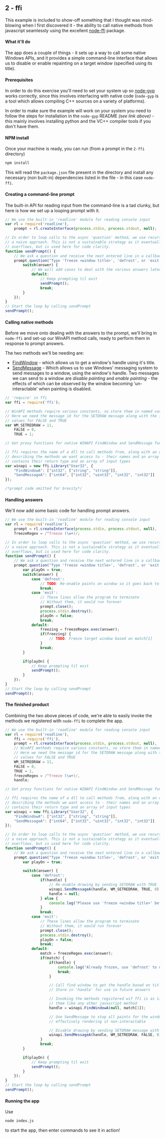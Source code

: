 ## 2 - ffi

This example is included to show-off something that I thought was mind-blowing when I first discovered it - the ability to call native methods from javascript seamlessly using the excellent [node-ffi](https://github.com/node-ffi/node-ffi) package.

#### What it'll do

The app does a couple of things - it sets up a way to call some native Windows APIs, and it provides a simple command-line interface that allows us to disable or enable repainting on a target window (specified using its title).

#### Prerequisites
In order to do this exercise you'll need to set your system up so [node-gyp](https://github.com/nodejs/node-gyp) works correctly, since this involves interfacing with native code (`node-gyp` is a tool which allows compiling C++ sources on a variety of platforms).

In order to make sure the example will work on your system you need to follow the steps for installation in the `node-gyp` README *(see link above)* - this mainly involves installing python and the VC++ compiler tools if you don't have them.

#### NPM install
Once your machine is ready, you can run (from a prompt in the `2-ffi` directory)
```sh
npm install
```
This will read the `package.json` file present in the directory and install any necessary (non built-in) dependencies listed in the file - in this case `node-ffi`.

#### Creating a command-line prompt
The built-in API for reading input from the command-line is a tad clunky, but here is how we set up a looping prompt with it.
```js
// We use the built-in 'readline' module for reading console input
var rl = require('readline'),
    prompt = rl.createInterface(process.stdin, process.stdout, null);

// In order to loop calls to the async 'question' method, we use recursion as
// a naive approach. This is not a sustainable strategy as it eventually stack
// overflows, but is used here for code clarity.
function sendPrompt() {
    // We ask a question and receive the next entered line in a callback
    prompt.question("Type 'freeze <window title>', 'defrost', or 'exit':\n", function(answer) {
        switch(answer) {
            // We will add cases to deal with the various answers later
            default:
                // Keep prompting til exit
                sendPrompt();
                break;
        }
    });
}
// Start the loop by calling sendPrompt
sendPrompt();
```

#### Calling native methods
Before we move onto dealing with the answers to the prompt, we'll bring in `node-ffi` and set-up our WinAPI method calls, ready to perform them in response to prompt answers.

The two methods we'll be needing are:
 - [FindWindow](https://msdn.microsoft.com/en-us/library/windows/desktop/ms633499.aspx) - which allows us to get a window's handle using it's title.
 - [SendMessage](https://msdn.microsoft.com/en-us/library/windows/desktop/ms644950.aspx) - Which allows us to use Windows' messaging system to send messages to a window, using the window's handle.  Two messages we can send to a window are *disable painting* and *enable painting* - the effects of which can be observed by the window becoming 'un-interactable' when painting is disabled.

```js
// 'require' in ffi
var ffi = require('ffi');

// WinAPI methods require various constants, so store them in named variables
// Here we need the message id for the SETDRAW message along with the integer
// values for FALSE and TRUE
var WM_SETREDRAW = 11,
    FALSE = 0,
    TRUE = 1;

// Get proxy functions for native WINAPI FindWindow and SendMessage functions

// ffi requires the name of a dll to call methods from, along with an object
// describing the methods we want access to - their names and an array which
// contains their return type and an array of input types
var winapi = new ffi.Library("User32", {
    "FindWindowA": ["int32", ["string", "string"]],
    "SendMessageA": ["int64", ["int32", "uint32", "int32", "int32"]]
});

/*prompt code omitted for brevity*/
```

#### Handling answers
We'll now add some basic code for handling prompt answers.
```js
// We use the built-in 'readline' module for reading console input
var rl = require('readline'),
    prompt = rl.createInterface(process.stdin, process.stdout, null),
    freezeRegex = /^freeze (\w+)/;

// In order to loop calls to the async 'question' method, we use recursion as
// a naive approach. This is not a sustainable strategy as it eventually stack
// overflows, but is used here for code clarity.
function sendPrompt() {
    // We ask a question and receive the next entered line in a callback
    prompt.question("Type 'freeze <window title>', 'defrost', or 'exit':\n", function(answer) {
        var playOn = true;
        switch(answer) {
            case 'defrost':
                // TODO: Re-enable paints on window so it goes back to normal
                break;
            case 'exit':
                // These lines allow the program to terminate
                // Without them, it would run forever
                prompt.close();
                process.stdin.destroy();
                playOn = false;
                break;
            default:
                freezing = freezeRegex.exec(answer);
                if(freezing) {
                    // TODO: Freeze target window based on match[1]
                }
                break;
        }

        if(playOn) {
            // Keep prompting til exit
            sendPrompt();
        }
    });
}
// Start the loop by calling sendPrompt
sendPrompt();
```

#### The finished product
Combining the two above pieces of code, we're able to easily invoke the methods we registered with `node-ffi` to complete the app.
```js
// We use the built-in 'readline' module for reading console input
var rl = require('readline'),
    ffi = require('ffi'),
    prompt = rl.createInterface(process.stdin, process.stdout, null),
    // WinAPI methods require various constants, so store them in named variables
    // Here we need the message id for the SETDRAW message along with the integer
    // values for FALSE and TRUE
    WM_SETREDRAW = 11,
    FALSE = 0,
    TRUE = 1,
    freezeRegex = /^freeze (\w+)/,
    handle;

// Get proxy functions for native WINAPI FindWindow and SendMessage functions

// ffi requires the name of a dll to call methods from, along with an object
// describing the methods we want access to - their names and an array which
// contains their return type and an array of input types
var winapi = new ffi.Library("User32", {
    "FindWindowA": ["int32", ["string", "string"]],
    "SendMessageA": ["int64", ["int32", "uint32", "int32", "int32"]]
});

// In order to loop calls to the async 'question' method, we use recursion as
// a naive approach. This is not a sustainable strategy as it eventually stack
// overflows, but is used here for code clarity.
function sendPrompt() {
    // We ask a question and receive the next entered line in a callback
    prompt.question("Type 'freeze <window title>', 'defrost', or 'exit':\n", function(answer) {
        var playOn = true;

        switch(answer) {
            case 'defrost':
                if(handle) {
                    // Re-enable drawing by sending SETDRAW with TRUE
                    winapi.SendMessageA(handle, WM_SETREDRAW, TRUE, 0);
                    handle = null;
                } else {
                    console.log("Please use 'freeze <window title>' before 'defrost'");
                }
                break;
            case 'exit':
                // These lines allow the program to terminate
                // Without them, it would run forever
                prompt.close();
                process.stdin.destroy();
                playOn = false;
                break;
            default:
                match = freezeRegex.exec(answer);
                if(match) {
                    if(handle) {
                        console.log("Already frozen, use 'defrost' to unfreeze target.");
                        break;
                    }

                    // Call find window to get the handle based on title
                    // Store in 'handle' for use in future answers

                    // Invoking the methods registered wif ffi is as simple as calling
                    // them like any other javascript method
                    handle = winapi.FindWindowA(null, match[1]);

                    // Use SendMessage to stop all paints for the window,
                    // effectively rendering it non-interactable

                    // Disable drawing by sending SETDRAW message with FALSE
                    winapi.SendMessageA(handle, WM_SETREDRAW, FALSE, 0);
                }
                break;
        }

        if(playOn) {
            // Keep prompting til exit
            sendPrompt();
        }
    });
}
// Start the loop by calling sendPrompt
sendPrompt();
```

#### Running the app
Use
```sh
node index.js
```

to start the app, then enter commands to see it in action!
